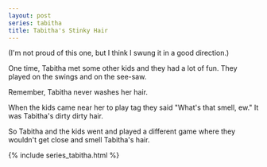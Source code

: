 ```yaml
---
layout: post
series: tabitha
title: Tabitha's Stinky Hair
---
```

(I'm not proud of this one, but I think I swung it in a good direction.)

One time, Tabitha met some other kids and they had a lot of fun. They played on the swings and on the see-saw.

Remember, Tabitha never washes her hair.

When the kids came near her to play tag they said "What's that smell, ew." It was Tabitha's dirty dirty hair.

So Tabitha and the kids went and played a different game where they wouldn't get close and smell Tabitha's hair.

{% include series_tabitha.html %}
